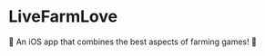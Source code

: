 # LiveFarmLove


:blue_heart: An iOS app that combines the best aspects of farming games! :blue_heart:

